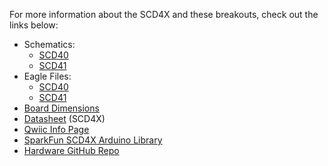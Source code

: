 For more information about the SCD4X and these breakouts, check out the links below:

* Schematics:
    * [SCD40](./assets/board_files/SparkFun_Qwiic_CO2_Sensor_SCD40.pdf)
    * [SCD41](./assets/board_files/SparkFun_Qwiic_CO2_Sensor_SCD41.pdf)
* Eagle Files:
    * [SCD40](./assets/board_files/SparkFun_Qwiic_CO2_Sensor_SCD40.zip)
    * [SCD41](./assets/board_files/SparkFun_Qwiic_CO2_Sensor_SCD41.zip)
* [Board Dimensions](./assets/board_files/SparkFun_Qwiic_CO2_Sensor_SCD4x-Dimensions.png)
* [Datasheet](./assets/component_documentation/Sensirion_CO2_Sensors_SCD4x_Datasheet.pdf) (SCD4X)
* [Qwiic Info Page](https://www.sparkfun.com/qwiic)
* [SparkFun SCD4X Arduino Library](https://github.com/sparkfun/SparkFun_SCD4x_Arduino_Library)
* [Hardware GitHub Repo](https://github.com/sparkfun/SparkFun_Qwiic_CO2_Sensor_SCD4X)